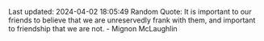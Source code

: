 Last updated: 2024-04-02 18:05:49
Random Quote: It is important to our friends to believe that we are unreservedly frank with them, and important to friendship that we are not. - Mignon McLaughlin